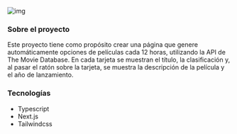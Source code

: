 ![img](https://raw.githubusercontent.com/gleysonabreu/ota/main/imgs/movie.png)

### Sobre el proyecto

Este proyecto tiene como propósito crear una página que genere automáticamente opciones de películas cada 12 horas, utilizando la API de The Movie Database. En cada tarjeta se muestran el título, la clasificación y, al pasar el ratón sobre la tarjeta, se muestra la descripción de la película y el año de lanzamiento.

### Tecnologías

- Typescript
- Next.js
- Tailwindcss
